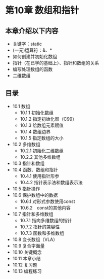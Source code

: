 # 第10章 数组和指针

## 本章介绍以下内容
* 关键字：static
* (一元)运算符：&、*
* 如何创建并初始化数组
* 指针（在已学的基础上）、指针和数组的关系
* 编写处理数组的函数
* 二维数组

## 目录

* 10.1 数组
  - 10.1.1 初始化数组
  - 10.1.2 指定初始化器（C99）
  - 10.1.3 给数组元素赋值
  - 10.1.4 数组边界
  - 10.1.5 指定数组的大小
* 10.2 多维数组
  - 10.2.1 初始化二维数组
  - 10.2.2 其他多维数组
* 10.3 指针和数组
* 10.4 函数、数组和指针
  - 10.4.1 使用指针形参
  - 10.4.2 指针表示法和数组表示法
* 10.5 指针操作
* 10.6 保护数组中的数据
  - 10.6.1 对形式参数使用const
  - 10.6.2　const的其他内容
* 10.7 指针和多维数组
  - 10.7.1 指向多维数组的指针
  - 10.7.2 指针的兼容性
  - 10.7.3 函数和多维数组
* 10.8 变长数组（VLA）
* 10.9 复合字面量
* 10.10 关键概念
* 10.11 本章小结
* 10.12 复习题
* 10.13 编程练习
